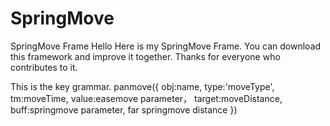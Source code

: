# SpringMove
SpringMove Frame
Hello 
Here is my SpringMove Frame.
You can download this framework and improve it together.
Thanks for everyone who contributes to it.

This is the key grammar.
panmove({
  obj:name,
  type:'moveType',
  tm:moveTime,
  value:easemove parameter，
  target:moveDistance,
  buff:springmove parameter,
  far springmove distance
})
